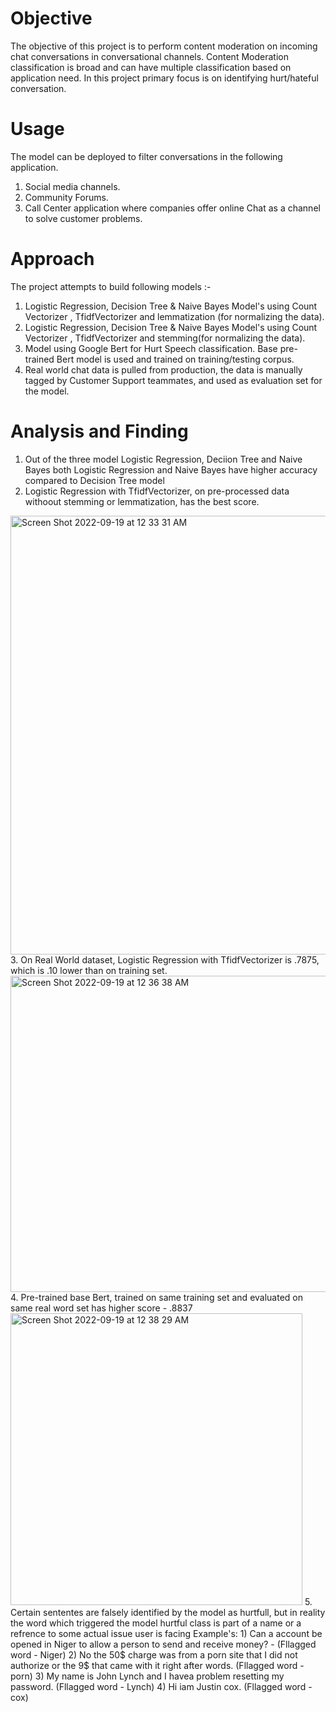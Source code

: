 # Objective
The objective of this project is to perform content moderation on incoming chat conversations in conversational channels.
Content Moderation classification is broad and can have multiple classification based on application need.
In this project primary focus is on identifying hurt/hateful conversation.

# Usage
The model can be deployed to filter conversations in the following application.
1) Social media channels.
2) Community Forums.
3) Call Center application where companies offer online Chat as a channel to solve customer problems.

# Approach
The project attempts to build following models :-
1. Logistic Regression, Decision Tree & Naive Bayes Model's using Count Vectorizer , TfidfVectorizer and lemmatization (for normalizing the data).
2. Logistic Regression, Decision Tree & Naive Bayes Model's using Count Vectorizer , TfidfVectorizer and stemming(for normalizing the data).
3. Model using Google Bert for Hurt Speech classification. Base pre-trained Bert model is used and trained on training/testing corpus.
5. Real world chat data is pulled from production, the data is manually tagged by Customer Support teammates, and used as evaluation set for the model.

# Analysis and Finding
1. Out of the three model Logistic Regression, Deciion Tree and Naive Bayes both Logistic Regression and Naive Bayes have higher accuracy compared to Decision Tree model
2. Logistic Regression with TfidfVectorizer, on pre-processed data withoout stemming or lemmatization, has the best score.
 <img width="702" alt="Screen Shot 2022-09-19 at 12 33 31 AM" src="https://user-images.githubusercontent.com/97572000/190969758-1c5f2ba4-1e6b-447b-9529-1bfcf8df4c6c.png">
3. On Real World dataset, Logistic Regression with TfidfVectorizer is .7875, which is .10 lower than on training set.
<img width="506" alt="Screen Shot 2022-09-19 at 12 36 38 AM" src="https://user-images.githubusercontent.com/97572000/190970255-b9d6bf4a-995f-4be8-8064-aef727859aff.png">
4. Pre-trained base Bert, trained on same training set and evaluated on same real word set has higher score - .8837
 <img width="467" alt="Screen Shot 2022-09-19 at 12 38 29 AM" src="https://user-images.githubusercontent.com/97572000/190970558-1602b1a7-7db3-4df0-a122-213869b105c1.png">
5. Certain sententes are falsely identified by the model as hurtfull, but in reality the word which triggered the model hurtful class is part of a name or 
a refrence to some actual issue user is facing 
   Example's: 
   1) Can a  account be opened in Niger to allow a person to send and receive money?  - (Fllagged word - Niger)
   2) No the 50$ charge was from a porn site that I did not authorize or the 9$ that came with it right after words. (Fllagged word - porn)
   3) My name is John Lynch and I havea problem resetting my password. (Fllagged word - Lynch) 
   4) Hi iam Justin cox. (Fllagged word - cox) 

